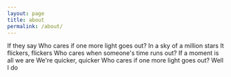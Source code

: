 ```yaml
---
layout: page
title: about
permalink: /about/
---
```

<p>
If they say
Who cares if one more light goes out?
In a sky of a million stars
It flickers, flickers
Who cares when someone's time runs out?
If a moment is all we are
We're quicker, quicker
Who cares if one more light goes out?
Well I do
</p>

